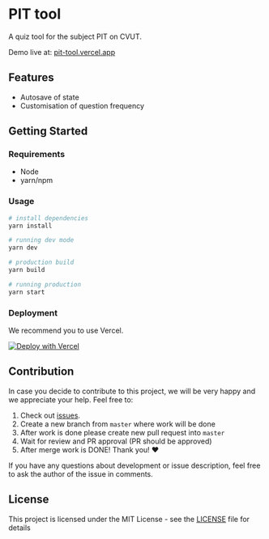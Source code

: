 # PIT tool

A quiz tool for the subject PIT on CVUT.

Demo live at: [pit-tool.vercel.app](https://pit-tool.vercel.app/)

## Features

- Autosave of state
- Customisation of question frequency

## Getting Started

### Requirements

- Node
- yarn/npm

### Usage

```bash
# install dependencies
yarn install

# running dev mode
yarn dev

# production build
yarn build

# running production
yarn start
```

### Deployment

We recommend you to use Vercel.

[![Deploy with Vercel](https://vercel.com/button)](https://vercel.com/new/clone?repository-url=https%3A%2F%2Fgithub.com%2Falexnguyen98%2Fpit-tool)

## Contribution

In case you decide to contribute to this project, we will be very happy and we appreciate your help. Feel free to:

1. Check out [issues](https://github.com/alexnguyen98/pit-tool/issues).
2. Create a new branch from `master` where work will be done
3. After work is done please create new pull request into `master`
4. Wait for review and PR approval (PR should be approved)
5. After merge work is DONE! Thank you! :heart:

If you have any questions about development or issue description, feel free to ask the author of the issue in comments.

## License

This project is licensed under the MIT License - see the [LICENSE](LICENSE) file for details
